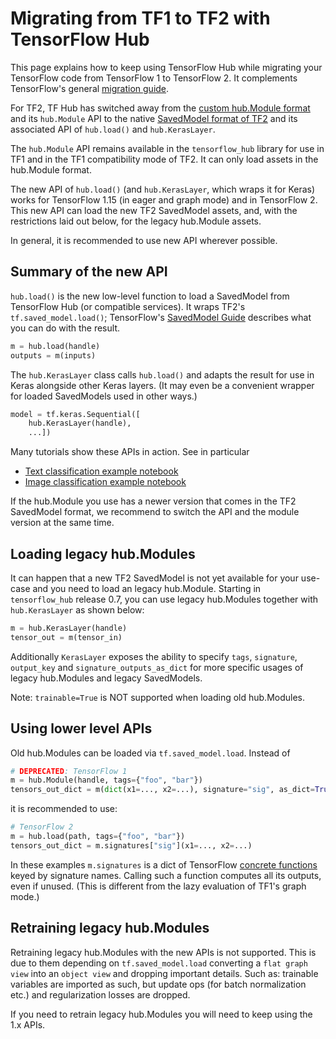 # Migrating from TF1 to TF2 with TensorFlow Hub

This page explains how to keep using TensorFlow Hub while
migrating your TensorFlow code from TensorFlow 1 to TensorFlow 2.
It complements TensorFlow's general
[migration guide](https://www.tensorflow.org/guide/migrate).

For TF2, TF Hub has switched away from the
[custom hub.Module format](tf1_hub_module.md) and its `hub.Module` API
to the native [SavedModel format of TF2](tf2_saved_model.md)
and its associated API of `hub.load()` and `hub.KerasLayer`.

The `hub.Module` API remains available in the `tensorflow_hub` library
for use in TF1 and in the TF1 compatibility mode of TF2.
It can only load assets in the hub.Module format.

The new API of `hub.load()` (and `hub.KerasLayer`, which wraps it for Keras)
works for TensorFlow 1.15 (in eager and graph mode) and in TensorFlow 2.
This new API can load the new TF2 SavedModel assets, and, with
the restrictions laid out below, for the legacy hub.Module assets.

In general, it is recommended to use new API wherever possible.

## Summary of the new API

`hub.load()` is the new low-level function to load a SavedModel from
TensorFlow Hub (or compatible services). It wraps TF2's `tf.saved_model.load()`;
TensorFlow's [SavedModel Guide](https://www.tensorflow.org/guide/saved_model)
describes what you can do with the result.

```python
m = hub.load(handle)
outputs = m(inputs)
```

The `hub.KerasLayer` class calls `hub.load()` and adapts the result for
use in Keras alongside other Keras layers. (It may even be a convenient
wrapper for loaded SavedModels used in other ways.)

```python
model = tf.keras.Sequential([
    hub.KerasLayer(handle),
    ...])
```

Many tutorials show these APIs in action. See in particular

  * [Text classification example notebook](https://github.com/tensorflow/hub/blob/master/examples/colab/tf2_text_classification.ipynb)
  * [Image classification example notebook](https://github.com/tensorflow/hub/blob/master/examples/colab/tf2_image_retraining.ipynb)

If the hub.Module you use has a newer version that comes in the TF2 SavedModel
format, we recommend to switch the API and the module version at the same time.

## Loading legacy hub.Modules

It can happen that a new TF2 SavedModel is not yet available for your
use-case and you need to load an legacy hub.Module. Starting in `tensorflow_hub`
release 0.7, you can use legacy hub.Modules together with `hub.KerasLayer` as
shown below:

```python
m = hub.KerasLayer(handle)
tensor_out = m(tensor_in)
```

Additionally `KerasLayer` exposes the ability to specify `tags`, `signature`,
`output_key` and `signature_outputs_as_dict` for more specific usages of
legacy hub.Modules and legacy SavedModels.

Note: `trainable=True` is NOT supported when loading old hub.Modules.


## Using lower level APIs

Old hub.Modules can be loaded via `tf.saved_model.load`. Instead of

```python
# DEPRECATED: TensorFlow 1
m = hub.Module(handle, tags={"foo", "bar"})
tensors_out_dict = m(dict(x1=..., x2=...), signature="sig", as_dict=True)
```
it is recommended to use:

```python
# TensorFlow 2
m = hub.load(path, tags={"foo", "bar"})
tensors_out_dict = m.signatures["sig"](x1=..., x2=...)
```

In these examples `m.signatures` is a dict of TensorFlow [concrete
functions](https://www.tensorflow.org/tutorials/customization/performance#tracing)
keyed by signature names. Calling such a function computes all its outputs,
even if unused. (This is different from the lazy evaluation of TF1's
graph mode.)

## Retraining legacy hub.Modules

Retraining legacy hub.Modules with the new APIs is not supported. This is due to
them depending on `tf.saved_model.load` converting a `flat graph view` into
an `object view` and dropping important details. Such as: trainable variables
are imported as such, but update ops (for batch normalization etc.) and
regularization losses are dropped.

If you need to retrain legacy hub.Modules you will need to keep using the
1.x APIs.
